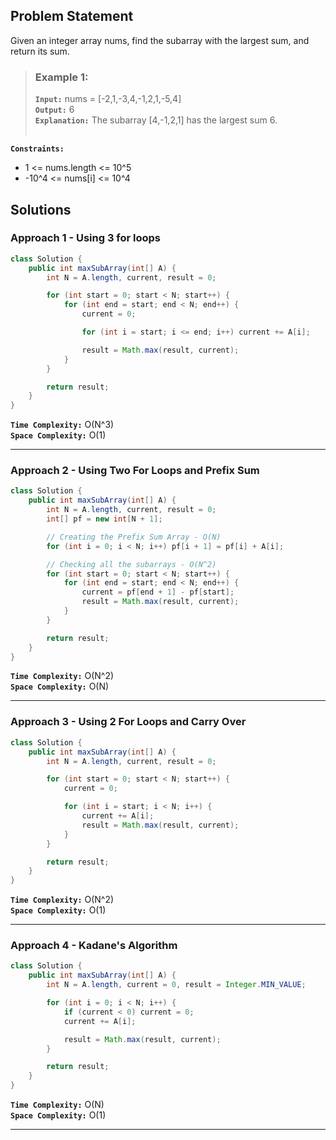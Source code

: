 ## Problem Statement
Given an integer array nums, find the subarray with the largest sum, and return its sum.

> ### Example 1:
> **`Input:`** nums = [-2,1,-3,4,-1,2,1,-5,4] <br>
> **`Output:`** 6 <br>
> **`Explanation:`** The subarray [4,-1,2,1] has the largest sum 6. <br><br>

**`Constraints:`**
- 1 <= nums.length <= 10^5
- -10^4 <= nums[i] <= 10^4

## Solutions

### Approach 1 - Using 3 for loops

```java
class Solution {
    public int maxSubArray(int[] A) {
        int N = A.length, current, result = 0;

        for (int start = 0; start < N; start++) {
            for (int end = start; end < N; end++) {
                current = 0;

                for (int i = start; i <= end; i++) current += A[i];

                result = Math.max(result, current);
            }
        }

        return result;
    }
}
```

**`Time Complexity:`** O(N^3) <br>
**`Space Complexity:`** O(1)

---

### Approach 2 - Using Two For Loops and Prefix Sum

```java
class Solution {
    public int maxSubArray(int[] A) {
        int N = A.length, current, result = 0;
        int[] pf = new int[N + 1];

        // Creating the Prefix Sum Array - O(N)
        for (int i = 0; i < N; i++) pf[i + 1] = pf[i] + A[i];

        // Checking all the subarrays - O(N^2)
        for (int start = 0; start < N; start++) {
            for (int end = start; end < N; end++) {
                current = pf[end + 1] - pf[start];
                result = Math.max(result, current);
            }
        }

        return result;
    }
}
```

**`Time Complexity:`** O(N^2) <br>
**`Space Complexity:`** O(N)

---

### Approach 3 - Using 2 For Loops and Carry Over

```java
class Solution {
    public int maxSubArray(int[] A) {
        int N = A.length, current, result = 0;

        for (int start = 0; start < N; start++) {
            current = 0;

            for (int i = start; i < N; i++) {
                current += A[i];
                result = Math.max(result, current);
            }
        }

        return result;
    }
}
```

**`Time Complexity:`** O(N^2) <br>
**`Space Complexity:`** O(1)

---

### Approach 4 - Kadane's Algorithm

```java
class Solution {
    public int maxSubArray(int[] A) {
        int N = A.length, current = 0, result = Integer.MIN_VALUE;

        for (int i = 0; i < N; i++) {
            if (current < 0) current = 0;
            current += A[i];

            result = Math.max(result, current);
        }

        return result;
    }
}
```

**`Time Complexity:`** O(N) <br>
**`Space Complexity:`** O(1)

---